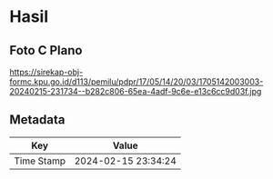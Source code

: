 # Hasil

## Foto C Plano

https://sirekap-obj-formc.kpu.go.id/d113/pemilu/pdpr/17/05/14/20/03/1705142003003-20240215-231734--b282c806-65ea-4adf-9c6e-e13c6cc9d03f.jpg


## Metadata

| Key        | Value               |
| ---------- | ------------------- |
| Time Stamp | 2024-02-15 23:34:24 |



